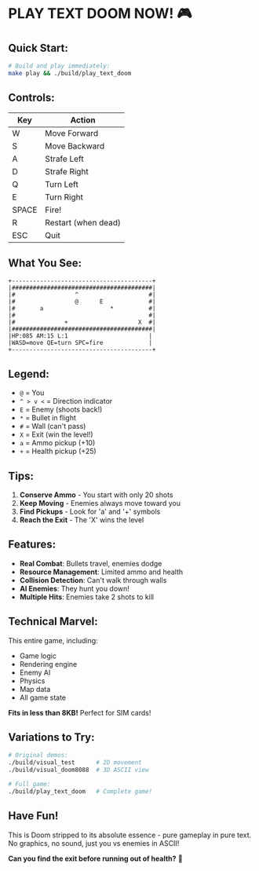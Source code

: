# PLAY TEXT DOOM NOW! 🎮

## Quick Start:

```bash
# Build and play immediately:
make play && ./build/play_text_doom
```

## Controls:

| Key | Action |
|-----|--------|
| W | Move Forward |
| S | Move Backward |
| A | Strafe Left |
| D | Strafe Right |
| Q | Turn Left |
| E | Turn Right |
| SPACE | Fire! |
| R | Restart (when dead) |
| ESC | Quit |

## What You See:

```
+----------------------------------------+
|########################################|
|#                 ^                    #|
|#                 @      E             #|
|#       a                   *          #|
|#                                      #|
|#              +                    X  #|
|########################################|
|HP:085 AM:15 L:1                       |
|WASD=move QE=turn SPC=fire             |
+----------------------------------------+
```

## Legend:

- `@` = You
- `^ > v <` = Direction indicator
- `E` = Enemy (shoots back!)
- `*` = Bullet in flight
- `#` = Wall (can't pass)
- `X` = Exit (win the level!)
- `a` = Ammo pickup (+10)
- `+` = Health pickup (+25)

## Tips:

1. **Conserve Ammo** - You start with only 20 shots
2. **Keep Moving** - Enemies always move toward you
3. **Find Pickups** - Look for 'a' and '+' symbols
4. **Reach the Exit** - The 'X' wins the level

## Features:

- **Real Combat**: Bullets travel, enemies dodge
- **Resource Management**: Limited ammo and health
- **Collision Detection**: Can't walk through walls
- **AI Enemies**: They hunt you down!
- **Multiple Hits**: Enemies take 2 shots to kill

## Technical Marvel:

This entire game, including:
- Game logic
- Rendering engine  
- Enemy AI
- Physics
- Map data
- All game state

**Fits in less than 8KB!** Perfect for SIM cards!

## Variations to Try:

```bash
# Original demos:
./build/visual_test      # 2D movement
./build/visual_doom8088  # 3D ASCII view

# Full game:
./build/play_text_doom   # Complete game!
```

## Have Fun!

This is Doom stripped to its absolute essence - pure gameplay in pure text. No graphics, no sound, just you vs enemies in ASCII!

**Can you find the exit before running out of health?** 🎯
